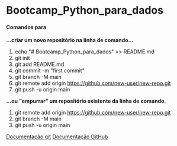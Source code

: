 # Bootcamp_Python_para_dados



#### Comandos para  
__...criar um novo repositório na linha de comando...__

1. echo "# Bootcamp_Python_para_dados" >> README.md
2. git init
3. git add README.md
4. git commit -m "first commit"
5. git branch -M main
6. git remote add origin https://github.com/new-user/new-repo.git
7. git push -u origin main

__...ou "empurrar" um repositório existente da linha de comando.__

1. git remote add origin https://github.com/new-user/new-repo.git
2. git branch -M main
3. git push -u origin main

[Documentação git](https://git-scm.com/downloads)
[Documentação GitHub](https://docs.github.com/pt)



